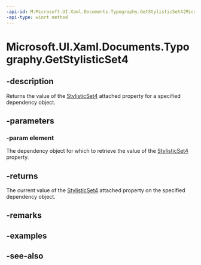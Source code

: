 ```yaml
---
-api-id: M:Microsoft.UI.Xaml.Documents.Typography.GetStylisticSet4(Microsoft.UI.Xaml.DependencyObject)
-api-type: winrt method
---
```


<!-- Method syntax
public bool GetStylisticSet4(Windows.UI.Xaml.DependencyObject element)
-->

# Microsoft.UI.Xaml.Documents.Typography.GetStylisticSet4

## -description
Returns the value of the [StylisticSet4](/uwp/api/microsoft.ui.xaml.documents.typography#xaml-attached-properties) attached property for a specified dependency object.

## -parameters
### -param element
The dependency object for which to retrieve the value of the [StylisticSet4](/uwp/api/microsoft.ui.xaml.documents.typography#xaml-attached-properties) property.

## -returns
The current value of the [StylisticSet4](/uwp/api/microsoft.ui.xaml.documents.typography#xaml-attached-properties) attached property on the specified dependency object.

## -remarks

## -examples

## -see-also
